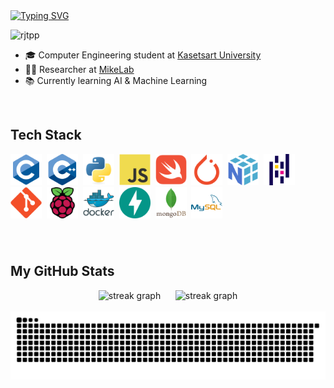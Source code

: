 
<a href="https://git.io/typing-svg">
<picture>
  <source media="(prefers-color-scheme: dark)" srcset="https://readme-typing-svg.herokuapp.com?font=Nunito&weight=600&size=25&pause=2000&color=ffffff&repeat=false&random=true&width=435&lines=Hi+there!+%F0%9F%91%8B+My+name+is+Rajata" />
  <source media="(prefers-color-scheme: light)" srcset="https://readme-typing-svg.herokuapp.com?font=Nunito&weight=600&size=25&pause=2000&color=3D3C46&repeat=false&random=true&width=435&lines=Hi+there!+%F0%9F%91%8B+My+name+is+Rajata" />
  <img src="https://readme-typing-svg.herokuapp.com?font=Nunito&weight=600&size=25&pause=2000&color=3D3C46&repeat=false&random=true&width=435&lines=Hi+%F0%9F%91%8B!+My+name+is+Rajata" alt="Typing SVG" />
</picture>
</a>

<p align="left"> <img src="https://komarev.com/ghpvc/?username=rjtpp&label=Profile%20views&color=0e75b6&style=flat" alt="rjtpp" /> </p>

- 🎓 Computer Engineering student at <a href="https://www.ku.ac.th" target="_blank">Kasetsart University</a>
- 🧑‍💻 Researcher at <a href="https://www.facebook.com/p/Mikelabnet-100027869269142" target="_blank">MikeLab</a>
- 📚 Currently learning AI & Machine Learning

<br clear="both">



<!-- <br clear="both"> -->

## Tech Stack

<div align='left'>
<!--   <h2 style="font-size:700px"> <strong>Language and Tools</strong> </h2> -->
  <img src="https://github.com/devicons/devicon/blob/master/icons/c/c-original.svg" title="C" alt="C" width="50" height="50"/>&nbsp;
  <img src="https://github.com/devicons/devicon/blob/master/icons/cplusplus/cplusplus-original.svg" title="C++" alt="C++" width="50" height="50"/>&nbsp;
  <img src="https://github.com/devicons/devicon/blob/master/icons/python/python-original.svg" title="Python" alt="Python" width="50" height="50"/>&nbsp;
  <img src="https://github.com/devicons/devicon/blob/master/icons/javascript/javascript-original.svg" title="JavaScript" alt="JavaScript" width="50" height="50"/>&nbsp;
  <img src="https://github.com/devicons/devicon/blob/master/icons/swift/swift-original.svg" title="Swift" alt="Swift" width="50" height="50"/>&nbsp;
  <img src="https://github.com/devicons/devicon/blob/master/icons/pytorch/pytorch-original.svg" title="PyTorch" alt="PyTorch" width="50" height="50"/>&nbsp;
  <img src="https://github.com/devicons/devicon/blob/master/icons/numpy/numpy-original.svg" title="Numpy" alt="Numpy" width="50" height="50"/>&nbsp;
  <img src="https://github.com/devicons/devicon/blob/master/icons/pandas/pandas-original.svg" title="Pandas" alt="Pandas" width="50" height="50"/>&nbsp;
  <img src="https://github.com/devicons/devicon/blob/master/icons/git/git-original.svg" title="Git" alt="Git" width="50" height="50" />&nbsp;
  <img src="https://github.com/devicons/devicon/blob/master/icons/raspberrypi/raspberrypi-original.svg" title="Raspberry Pi" alt="Raspberry Pi" width="50" height="50" />&nbsp;
  <img src="https://github.com/devicons/devicon/blob/master/icons/docker/docker-original-wordmark.svg" title="Docker" alt="Docker" width="50" height="50"/>&nbsp;
  <img src="https://github.com/devicons/devicon/blob/master/icons/fastapi/fastapi-original.svg" title="FastAPI" alt="FastAPI" width="50" height="50"/>&nbsp;
  <img src="https://github.com/devicons/devicon/blob/master/icons/mongodb/mongodb-original-wordmark.svg" title="MongoDB" alt="MongoDB" width="50" height="50" />&nbsp;
  <img src="https://github.com/devicons/devicon/blob/master/icons/mysql/mysql-original-wordmark.svg" title="MySQL" alt="MySQL" width="50" height="50" />&nbsp;
<!--   <img src="https://github.com/devicons/devicon/blob/master/icons/firebase/firebase-plain-wordmark.svg" title="Firebase" alt="Firebase" width="50" height="50"/>&nbsp; -->
</div>

###

<!-- 
<div align="left">
  <img src="https://img.shields.io/static/v1?message=Gmail&logo=gmail&label=&color=D14836&logoColor=white&labelColor=&style=for-the-badge" height="35" alt="gmail logo"  />
  <img src="https://img.shields.io/static/v1?message=Discord&logo=discord&label=&color=7289DA&logoColor=white&labelColor=&style=for-the-badge" height="35" alt="discord logo"  />
  <img src="https://img.shields.io/static/v1?message=LinkedIn&logo=linkedin&label=&color=0077B5&logoColor=white&labelColor=&style=for-the-badge" height="35" alt="linkedin logo"  />
</div>
-->


<br clear="both">

## My GitHub Stats

<!-- <div align="center">
 <picture>
  <source media="(prefers-color-scheme: dark)" srcset="https://streak-stats.demolab.com?user=rjtpp&locale=en&mode=daily&theme=dracula&hide_border=false&border_radius=16&order=3" />
  <source media="(prefers-color-scheme: light)" srcset="https://streak-stats.demolab.com?user=rjtpp&locale=en&mode=daily&theme=defalut&hide_border=false&border_radius=16&order=3" />
  <img src="https://streak-stats.demolab.com?user=rjtpp&locale=en&mode=daily&theme=defalut&hide_border=false&border_radius=16&order=3" height="150" alt="streak graph"  />
 </picture>
 <picture>
   <source media="(prefers-color-scheme: dark)" srcset="https://github-readme-stats.vercel.app/api/top-langs?username=rjtpp&locale=en&hide_title=false&layout=compact&card_width=320&border_radius=16&langs_count=5&theme=react&hide_border=false&order=2" />
  <source media="(prefers-color-scheme: light)" srcset="https://github-readme-stats.vercel.app/api/top-langs?username=rjtpp&locale=en&hide_title=false&layout=compact&card_width=320&border_radius=16&langs_count=5&theme=default&hide_border=false&title_color=000000&order=2" />
  <img src="https://github-readme-stats.vercel.app/api/top-langs?username=rjtpp&locale=en&hide_title=false&layout=compact&card_width=320&border_radius=16&langs_count=5&theme=default&hide_border=false&title_color=000000&order=2" height="150" alt="streak graph"  />
 </picture>

 <picture>
  <source media="(prefers-color-scheme: dark)" srcset="https://github-readme-activity-graph.vercel.app/graph?username=RJTPP&radius=16&theme=dracula&area=true&order=3" />
  <source media="(prefers-color-scheme: light)" srcset="https://github-readme-activity-graph.vercel.app/graph?username=RJTPP&radius=16&theme=default&area=true&bg_color=ffffff&color=000000&line=f98a04&area_color=ff8000&hide_border=false&order=3" />
  <img src="https://github-readme-activity-graph.vercel.app/graph?username=RJTPP&radius=16&theme=default&area=true&bg_color=ffffff&color=000000&line=f98a04&area_color=ff8000&hide_border=false&order=3" height="237" alt="activity-graph graph"  />
 </picture>
</div> -->

<div align="center">
  <picture>
    <source media="(prefers-color-scheme: dark)" srcset="https://streak-stats.demolab.com?user=rjtpp&locale=en&mode=daily&theme=dracula&hide_border=false&border_radius=16&order=3card_width=440" />
    <source media="(prefers-color-scheme: light)" srcset="https://streak-stats.demolab.com?user=rjtpp&locale=en&mode=daily&theme=defalut&hide_border=false&border_radius=16&order=3card_width=440" />
    <img src="https://streak-stats.demolab.com?user=rjtpp&locale=en&mode=daily&theme=defalut&hide_border=false&border_radius=16&order=3card_width=440" height="150" alt="streak graph"  />
  </picture>
  &nbsp;&nbsp;&nbsp;&nbsp;
  <picture>
    <source media="(prefers-color-scheme: dark)" srcset="https://github-readme-stats.vercel.app/api/top-langs?username=rjtpp&locale=en&hide_title=false&layout=compact&card_width=415&border_radius=16&langs_count=5&theme=react&hide_border=false&order=2&card_width=415" />
    <source media="(prefers-color-scheme: light)" srcset="https://github-readme-stats.vercel.app/api/top-langs?username=rjtpp&locale=en&hide_title=false&layout=compact&card_width=415&border_radius=16&langs_count=5&theme=default&hide_border=false&title_color=000000&order=2&card_width=415" />
    <img src="https://github-readme-stats.vercel.app/api/top-langs?username=rjtpp&locale=en&hide_title=false&layout=compact&card_width=415&border_radius=16&langs_count=5&theme=default&hide_border=false&title_color=000000&order=2&card_width=415" height="150" alt="streak graph"  />
  </picture>
   <!-- <picture>
  <source media="(prefers-color-scheme: dark)" srcset="https://github-readme-activity-graph.vercel.app/graph?username=RJTPP&radius=16&theme=dracula&area=true&order=3" />
  <source media="(prefers-color-scheme: light)" srcset="https://github-readme-activity-graph.vercel.app/graph?username=RJTPP&radius=16&theme=default&area=true&bg_color=ffffff&color=000000&line=f98a04&area_color=ff8000&hide_border=false&order=3" />
  <img src="https://github-readme-activity-graph.vercel.app/graph?username=RJTPP&radius=16&theme=default&area=true&bg_color=ffffff&color=000000&line=f98a04&area_color=ff8000&hide_border=false&order=3" height="265" alt="activity-graph graph"  />
 </picture> -->
</div>



<br clear="both">

<!-- <img src="https://raw.githubusercontent.com/rjtpp/rjtpp/output/snake.svg" alt="Snake animation" /> -->
<picture>
  <source media="(prefers-color-scheme: dark)" srcset="https://raw.githubusercontent.com/RJTPP/RJTPP/output/snake.svg-dark" />
  <source media="(prefers-color-scheme: light)" srcset="https://raw.githubusercontent.com/RJTPP/RJTPP/output/snake.svg" />
  <img alt="github-snake" src="https://raw.githubusercontent.com/RJTPP/RJTPP/output/snake.svg" />
</picture>

###
